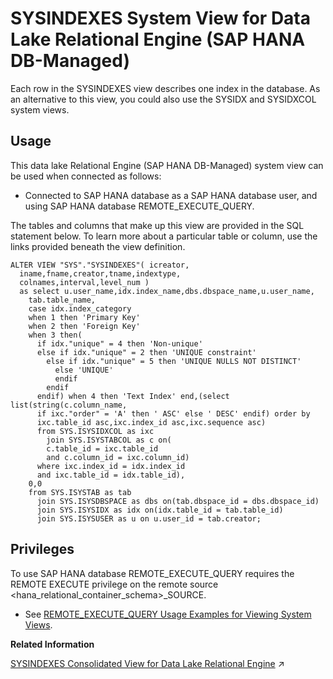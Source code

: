 <!-- loio9a6911ffbe404a22a08ab3ab45b92c4a -->

# SYSINDEXES System View for Data Lake Relational Engine \(SAP HANA DB-Managed\)

Each row in the SYSINDEXES view describes one index in the database. As an alternative to this view, you could also use the SYSIDX and SYSIDXCOL system views.



## Usage

This data lake Relational Engine \(SAP HANA DB-Managed\) system view can be used when connected as follows:

-   Connected to SAP HANA database as a SAP HANA database user, and using SAP HANA database REMOTE\_EXECUTE\_QUERY.




The tables and columns that make up this view are provided in the SQL statement below. To learn more about a particular table or column, use the links provided beneath the view definition.

```
ALTER VIEW "SYS"."SYSINDEXES"( icreator,
  iname,fname,creator,tname,indextype,
  colnames,interval,level_num ) 
  as select u.user_name,idx.index_name,dbs.dbspace_name,u.user_name,
    tab.table_name,
    case idx.index_category
    when 1 then 'Primary Key'
    when 2 then 'Foreign Key'
    when 3 then(
      if idx."unique" = 4 then 'Non-unique'
      else if idx."unique" = 2 then 'UNIQUE constraint'
        else if idx."unique" = 5 then 'UNIQUE NULLS NOT DISTINCT'
          else 'UNIQUE'
          endif
        endif
      endif) when 4 then 'Text Index' end,(select list(string(c.column_name,
      if ixc."order" = 'A' then ' ASC' else ' DESC' endif) order by
      ixc.table_id asc,ixc.index_id asc,ixc.sequence asc)
      from SYS.ISYSIDXCOL as ixc
        join SYS.ISYSTABCOL as c on(
        c.table_id = ixc.table_id
        and c.column_id = ixc.column_id)
      where ixc.index_id = idx.index_id
      and ixc.table_id = idx.table_id),
    0,0
    from SYS.ISYSTAB as tab
      join SYS.ISYSDBSPACE as dbs on(tab.dbspace_id = dbs.dbspace_id)
      join SYS.ISYSIDX as idx on(idx.table_id = tab.table_id)
      join SYS.ISYSUSER as u on u.user_id = tab.creator;
```



<a name="loio9a6911ffbe404a22a08ab3ab45b92c4a__section_gj1_wy1_4yb"/>

## Privileges

To use SAP HANA database REMOTE\_EXECUTE\_QUERY requires the REMOTE EXECUTE privilege on the remote source <hana\_relational\_container\_schema\>\_SOURCE.

-   See [REMOTE\_EXECUTE\_QUERY Usage Examples for Viewing System Views](https://help.sap.com/docs/SAP_HANA_DATA_LAKE/a898e08b84f21015969fa437e89860c8/ada51c0074354a5f99b60c14cffb653c.html).

**Related Information**  


[SYSINDEXES Consolidated View for Data Lake Relational Engine](https://help.sap.com/viewer/19b3964099384f178ad08f2d348232a9/2024_1_QRC/en-US/3be8f16c6c5f1014895cf454b7ee84a0.html "Each row in the SYSINDEXES view describes one index in the database. As an alternative to this view, you could also use the SYSIDX and SYSIDXCOL system views.") :arrow_upper_right:

